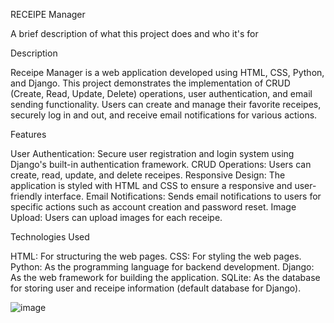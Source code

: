 RECEIPE Manager


A brief description of what this project does and who it's for

Description

Receipe Manager is a web application developed using HTML, CSS, Python, and Django. This project demonstrates the implementation of CRUD (Create, Read, Update, Delete) operations, user authentication, and email sending functionality. Users can create and manage their favorite receipes, securely log in and out, and receive email notifications for various actions.

Features

User Authentication: Secure user registration and login system using Django's built-in authentication framework. 
CRUD Operations: Users can create, read, update, and delete receipes. 
Responsive Design: The application is styled with HTML and CSS to ensure a responsive and user-friendly interface. 
Email Notifications: Sends email notifications to users for specific actions such as account creation and password reset. 
Image Upload: Users can upload images for each receipe.

Technologies Used

HTML: For structuring the web pages. 
CSS: For styling the web pages. 
Python: As the programming language for backend development. 
Django: As the web framework for building the application. 
SQLite: As the database for storing user and receipe information (default database for Django).

![image](https://github.com/user-attachments/assets/58d1964c-842b-4905-ac9e-e2d19899f396)

